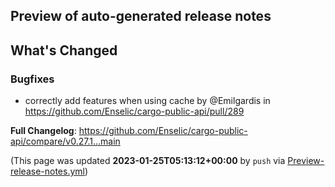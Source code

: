 ## Preview of auto-generated release notes
<!-- Release notes generated using configuration in .github/release.yml at main -->

## What's Changed
### Bugfixes
* correctly add features when using cache by @Emilgardis in https://github.com/Enselic/cargo-public-api/pull/289


**Full Changelog**: https://github.com/Enselic/cargo-public-api/compare/v0.27.1...main


(This page was updated **2023-01-25T05:13:12+00:00** by `push` via [Preview-release-notes.yml](https://github.com/Enselic/cargo-public-api/actions/runs/4003084481))
